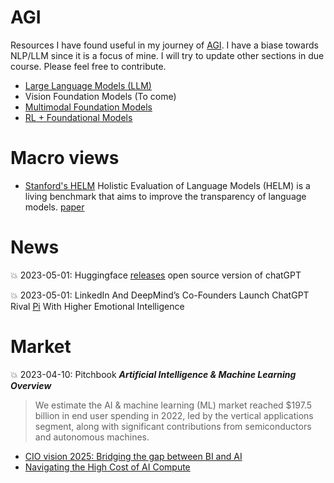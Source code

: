 # AGI

Resources I have found useful in my journey of [AGI](https://knowyourmeme.com/memes/shoggoth-with-smiley-face-artificial-intelligence). I have a biase towards NLP/LLM since it is a focus of mine. I will try to update other sections in due course. Please feel free to contribute. 


* [Large Language Models (LLM)](llm/README.md)
* Vision Foundation Models (To come)
* [Multimodal Foundation Models](mmodal/README.md)
* [RL + Foundational Models](planning/README.md)

# Macro views

* [Stanford's HELM](https://crfm.stanford.edu/helm/latest/) Holistic Evaluation of Language Models (HELM) is a living benchmark that aims to improve the transparency of language models. [paper](https://arxiv.org/pdf/2211.09110.pdf)

# News

<g-emoji class="g-emoji" alias="boom" fallback-src="https://github.githubassets.com/images/icons/emoji/unicode/1f4a5.png">💥</g-emoji> 2023-05-01:  Huggingface [releases](https://huggingface.co/chat/) open source version of chatGPT 

<g-emoji class="g-emoji" alias="boom" fallback-src="https://github.githubassets.com/images/icons/emoji/unicode/1f4a5.png">💥</g-emoji> 2023-05-01:  LinkedIn And DeepMind’s Co-Founders Launch ChatGPT Rival [Pi](https://heypi.com/talk) With Higher Emotional Intelligence 

# Market

<g-emoji class="g-emoji" alias="boom" fallback-src="https://github.githubassets.com/images/icons/emoji/unicode/1f4a5.png">💥</g-emoji> 2023-04-10: Pitchbook __*Artificial Intelligence & Machine Learning Overview*__

> We estimate the AI & machine learning (ML) market reached $197.5 billion in end user spending
> in 2022, led by the vertical applications segment, along with significant contributions from
> semiconductors and autonomous machines. 

* [CIO vision 2025: Bridging the gap between BI and AI](https://www.databricks.com/wp-content/uploads/2022/09/CIO-Vision-2025-final.pdf)
* [Navigating the High Cost of AI Compute](https://a16z.com/2023/04/27/navigating-the-high-cost-of-ai-compute/)
